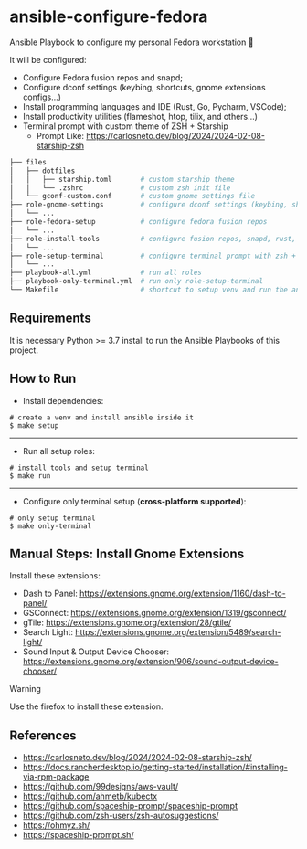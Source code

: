 # ansible-configure-fedora

Ansible Playbook to configure my personal Fedora workstation :rocket:

It will be configured:

- Configure Fedora fusion repos and snapd;
- Configure dconf settings (keybing, shortcuts, gnome extensions configs...)
- Install programming languages and IDE (Rust, Go, Pycharm, VSCode);
- Install productivity utilities (flameshot, htop, tilix, and others...)
- Terminal prompt with custom theme of ZSH + Starship
    - Prompt Like: https://carlosneto.dev/blog/2024/2024-02-08-starship-zsh

```bash
├── files
│   ├── dotfiles
│   │   ├── starship.toml       # custom starship theme
│   │   └── .zshrc              # custom zsh init file
│   └── gconf-custom.conf       # custom gnome settings file
├── role-gnome-settings         # configure dconf settings (keybing, shortcuts, gnome extensions configs...)
│   └── ...
├── role-fedora-setup           # configure fedora fusion repos
│   └── ...
├── role-install-tools          # configure fusion repos, snapd, rust, go, pycharm, vscode;
│   └── ...
├── role-setup-terminal         # configure terminal prompt with zsh + starship
│   └── ...
├── playbook-all.yml            # run all roles
├── playbook-only-terminal.yml  # run only role-setup-terminal
└── Makefile                    # shortcut to setup venv and run the ansible playbook
```

## Requirements

It is necessary Python >= 3.7 install to run the Ansible Playbooks of this project.

## How to Run

- Install dependencies:

```shell
# create a venv and install ansible inside it
$ make setup
```

---

- Run all setup roles:

```shell
# install tools and setup terminal
$ make run
```

---

- Configure only terminal setup (__cross-platform supported__):

```shell
# only setup terminal
$ make only-terminal
```

## Manual Steps: Install Gnome Extensions

Install these extensions:

- Dash to Panel: https://extensions.gnome.org/extension/1160/dash-to-panel/
- GSConnect: https://extensions.gnome.org/extension/1319/gsconnect/
- gTile: https://extensions.gnome.org/extension/28/gtile/
- Search Light: https://extensions.gnome.org/extension/5489/search-light/
- Sound Input & Output Device Chooser: https://extensions.gnome.org/extension/906/sound-output-device-chooser/

> [!WARNING]
> Use the firefox to install these extension.

## References

- https://carlosneto.dev/blog/2024/2024-02-08-starship-zsh/
- https://docs.rancherdesktop.io/getting-started/installation/#installing-via-rpm-package
- https://github.com/99designs/aws-vault/
- https://github.com/ahmetb/kubectx
- https://github.com/spaceship-prompt/spaceship-prompt
- https://github.com/zsh-users/zsh-autosuggestions/
- https://ohmyz.sh/
- https://spaceship-prompt.sh/
